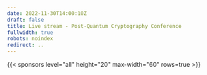 ```yaml
---
date: 2022-11-30T14:00:10Z
draft: false
title: Live stream - Post-Quantum Cryptography Conference
fullwidth: true
robots: noindex
redirect: ..
---
```


{{< sponsors level="all" height="20" max-width="60" rows=true >}}
